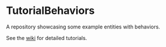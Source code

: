 TutorialBehaviors
=======================

A repository showcasing some example entities with behaviors.

See the [wiki](https://github.com/Terasology/TutorialBehaviors/wiki) for detailed tutorials.
